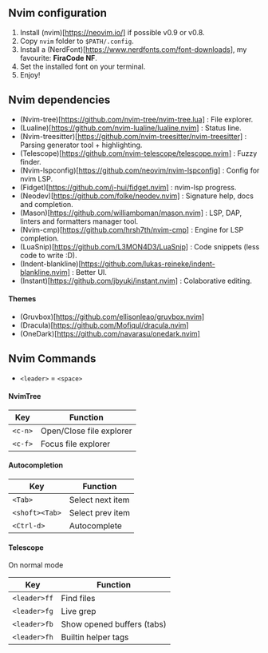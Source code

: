## Nvim configuration

1. Install (nvim)[https://neovim.io/] if possible v0.9 or v0.8.
2. Copy `nvim` folder to `$PATH/.config`.
3. Install a (NerdFont)[https://www.nerdfonts.com/font-downloads], my favourite: **FiraCode NF**.
4. Set the installed font on your terminal.
5. Enjoy!

## Nvim dependencies

- (Nvim-tree)[https://github.com/nvim-tree/nvim-tree.lua] : File explorer.
- (Lualine)[https://github.com/nvim-lualine/lualine.nvim] : Status line.
- (Nvim-treesitter)[https://github.com/nvim-treesitter/nvim-treesitter] : Parsing generator tool + highlighting.
- (Telescope)[https://github.com/nvim-telescope/telescope.nvim] : Fuzzy finder.
- (Nvim-lspconfig)[https://github.com/neovim/nvim-lspconfig] : Config for nvim LSP.
- (Fidget)[https://github.com/j-hui/fidget.nvim] : nvim-lsp progress.
- (Neodev)[https://github.com/folke/neodev.nvim] : Signature help, docs and completion.
- (Mason)[https://github.com/williamboman/mason.nvim] : LSP, DAP, linters and formatters manager tool.
- (Nvim-cmp)[https://github.com/hrsh7th/nvim-cmp] : Engine for LSP completion.
- (LuaSnip)[https://github.com/L3MON4D3/LuaSnip] : Code snippets (less code to write :D).
- (Indent-blankline)[https://github.com/lukas-reineke/indent-blankline.nvim] : Better UI.
- (Instant)[https://github.com/jbyuki/instant.nvim] : Colaborative editing.

#### Themes

- (Gruvbox)[https://github.com/ellisonleao/gruvbox.nvim]
- (Dracula)[https://github.com/Mofiqul/dracula.nvim]
- (OneDark)[https://github.com/navarasu/onedark.nvim]

## Nvim Commands

- `<leader>` = `<space>`

#### NvimTree
|    Key   |  Function    |
|----------|--------|
| `<c-n>`    | Open/Close file explorer |
| `<c-f>`    | Focus file explorer |

#### Autocompletion
|    Key   |  Function    |
|----------|--------|
| `<Tab>` | Select next item |
| `<shoft><Tab>` | Select prev item |
| `<Ctrl-d>` | Autocomplete |

#### Telescope
On normal mode

|    Key   |  Function    |
|----------|--------|
| `<leader>ff` | Find files |
| `<leader>fg` | Live grep |
| `<leader>fb` | Show opened buffers (tabs) |
| `<leader>fh` | Builtin helper tags |
